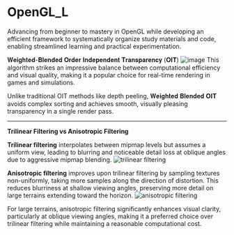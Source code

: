 # OpenGL_L
Advancing from beginner to mastery in OpenGL while developing an efficient framework to systematically organize study materials and code, enabling streamlined learning and practical experimentation.

𝐖𝐞𝐢𝐠𝐡𝐭𝐞𝐝-𝐁𝐥𝐞𝐧𝐝𝐞𝐝 𝐎𝐫𝐝𝐞𝐫 𝐈𝐧𝐝𝐞𝐩𝐞𝐧𝐝𝐞𝐧𝐭 𝐓𝐫𝐚𝐧𝐬𝐩𝐚𝐫𝐞𝐧𝐜𝐲 (𝐎𝐈𝐓)
![image](https://github.com/user-attachments/assets/fe162d80-ee96-4fae-9486-342d0c0c1e6d)
This algorithm strikes an impressive balance between computational efficiency and visual quality, making it a popular choice for real-time rendering in games and simulations.

Unlike traditional OIT methods like depth peeling, 𝐖𝐞𝐢𝐠𝐡𝐭𝐞𝐝 𝐁𝐥𝐞𝐧𝐝𝐞𝐝 𝐎𝐈𝐓 avoids complex sorting and achieves smooth, visually pleasing transparency in a single render pass.

----
**Trilinear Filtering vs Anisotropic Filtering**

**Trilinear filtering** interpolates between mipmap levels but assumes a uniform view, leading to blurring and noticeable detail loss at oblique angles due to aggressive mipmap blending.
![trilinear filtering](https://github.com/user-attachments/assets/55baa975-56ec-48ec-b62b-01948fad9bfc)

**Anisotropic filtering** improves upon trilinear filtering by sampling textures non-uniformly, taking more samples along the direction of distortion. This reduces blurriness at shallow viewing angles, preserving more detail on large terrains extending toward the horizon.
![anisotropic filtering](https://github.com/user-attachments/assets/057aa2f1-8bbe-4174-8b0f-45d3aa1a2f93)


For large terrains, anisotropic filtering significantly enhances visual clarity, particularly at oblique viewing angles, making it a preferred choice over trilinear filtering while maintaining a reasonable computational cost.

